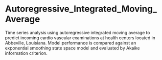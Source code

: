 # Autoregressive_Integrated_Moving_Average
Time series analysis using autoregressive integrated moving average to predict incoming cardio vascular examinations at health centers located in Abbeville, Louisiana. Model performance is compared against an exponential smoothing state space model and evaluated by Akaike information criterion.

